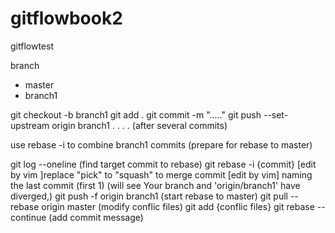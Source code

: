 # gitflowbook2
gitflowtest

branch
 - master
 - branch1

git checkout -b  branch1
git add . 
git commit -m "....."
git push --set-upstream origin branch1
.
.
.
.
(after several commits)

use rebase -i to combine branch1 commits (prepare for rebase to master)

git log --oneline
(find target commit to rebase)
git rebase -i {commit}
[edit by vim ]replace "pick" to "squash" to merge commit
[edit by vim] naming the last commit (first 1)
(will see Your branch and 'origin/branch1' have diverged,)
git push -f origin branch1
(start rebase to master)
git pull --rebase origin master
(modify conflic files)
git add {conflic files}
git rebase --continue
(add commit message)
